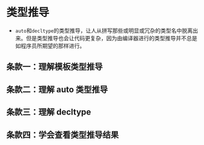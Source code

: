 # 类型推导

- `auto`和`decltype`的类型推导，让人从拼写那些或明显或冗杂的类型名中脱离出来。但是类型推导也会让代码更复杂，因为由编译器进行的类型推导并不总是如程序员所期望的那样进行。

## 条款一：理解模板类型推导

## 条款二：理解 auto 类型推导

## 条款三：理解 decltype

## 条款四：学会查看类型推导结果
